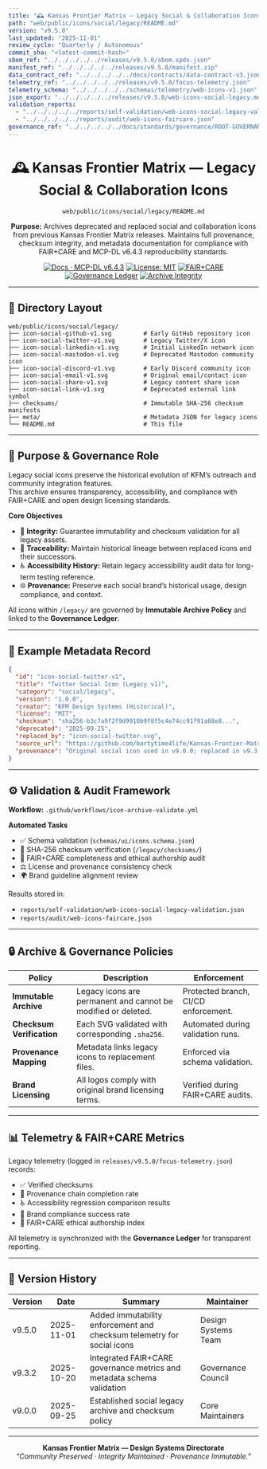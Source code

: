 ```yaml
---
title: "🕰 Kansas Frontier Matrix — Legacy Social & Collaboration Icons (Diamond⁹ Ω / Crown∞Ω Ultimate Certified)"
path: "web/public/icons/social/legacy/README.md"
version: "v9.5.0"
last_updated: "2025-11-01"
review_cycle: "Quarterly / Autonomous"
commit_sha: "<latest-commit-hash>"
sbom_ref: "../../../../../releases/v9.5.0/sbom.spdx.json"
manifest_ref: "../../../../../releases/v9.5.0/manifest.zip"
data_contract_ref: "../../../../../docs/contracts/data-contract-v3.json"
telemetry_ref: "../../../../../releases/v9.5.0/focus-telemetry.json"
telemetry_schema: "../../../../../schemas/telemetry/web-icons-v1.json"
json_export: "../../../../../releases/v9.5.0/web-icons-social-legacy.meta.json"
validation_reports:
  - "../../../../../reports/self-validation/web-icons-social-legacy-validation.json"
  - "../../../../../reports/audit/web-icons-faircare.json"
governance_ref: "../../../../../docs/standards/governance/ROOT-GOVERNANCE.md"
---
```


<div align="center">

# 🕰 Kansas Frontier Matrix — **Legacy Social & Collaboration Icons**
`web/public/icons/social/legacy/README.md`

**Purpose:** Archives deprecated and replaced social and collaboration icons from previous Kansas Frontier Matrix releases. Maintains full provenance, checksum integrity, and metadata documentation for compliance with FAIR+CARE and MCP-DL v6.4.3 reproducibility standards.

[![Docs · MCP-DL v6.4.3](https://img.shields.io/badge/Docs-MCP--DL%20v6.4.3-blue)](../../../../../docs/standards/markdown_rules.md)
[![License: MIT](https://img.shields.io/badge/License-MIT-green)](../../../../../LICENSE)
[![FAIR+CARE](https://img.shields.io/badge/FAIR%2BCARE-Compliant-orange)](../../../../../docs/standards/governance/ROOT-GOVERNANCE.md)
[![Governance Ledger](https://img.shields.io/badge/Governance-Ledger-Active-purple)](../../../../../docs/standards/governance/LEDGER.md)
[![Archive Integrity](https://img.shields.io/badge/Archive-Immutable-critical)](../../../../../reports/audit/web-icons-faircare.json)

</div>

---

## 📁 Directory Layout

```
web/public/icons/social/legacy/
├── icon-social-github-v1.svg         # Early GitHub repository icon
├── icon-social-twitter-v1.svg        # Legacy Twitter/X icon
├── icon-social-linkedin-v1.svg       # Initial LinkedIn network icon
├── icon-social-mastodon-v1.svg       # Deprecated Mastodon community icon
├── icon-social-discord-v1.svg        # Early Discord community icon
├── icon-social-email-v1.svg          # Original email/contact icon
├── icon-social-share-v1.svg          # Legacy content share icon
├── icon-social-link-v1.svg           # Deprecated external link symbol
├── checksums/                        # Immutable SHA-256 checksum manifests
├── meta/                             # Metadata JSON for legacy icons
└── README.md                         # This file
```

---

## 🧩 Purpose & Governance Role

Legacy social icons preserve the historical evolution of KFM’s outreach and community integration features.  
This archive ensures transparency, accessibility, and compliance with FAIR+CARE and open design licensing standards.

**Core Objectives**
- 🔐 **Integrity:** Guarantee immutability and checksum validation for all legacy assets.  
- 🧾 **Traceability:** Maintain historical lineage between replaced icons and their successors.  
- ♿ **Accessibility History:** Retain legacy accessibility audit data for long-term testing reference.  
- 🌐 **Provenance:** Preserve each social brand’s historical usage, design compliance, and context.

All icons within `/legacy/` are governed by **Immutable Archive Policy** and linked to the **Governance Ledger**.

---

## 🧾 Example Metadata Record

```json
{
  "id": "icon-social-twitter-v1",
  "title": "Twitter Social Icon (Legacy v1)",
  "category": "social/legacy",
  "version": "1.0.0",
  "creator": "KFM Design Systems (Historical)",
  "license": "MIT",
  "checksum": "sha256-b3c7a9f2f9d9910b9f8f5c4e74cc91f91a68e8...",
  "deprecated": "2025-09-25",
  "replaced_by": "icon-social-twitter.svg",
  "source_url": "https://github.com/bartytime4life/Kansas-Frontier-Matrix",
  "provenance": "Original social icon used in v9.0.0; replaced in v9.3.2 with higher contrast and brand-compliant variant."
}
```

---

## ⚙️ Validation & Audit Framework

**Workflow:** `.github/workflows/icon-archive-validate.yml`

**Automated Tasks**
- ✅ Schema validation (`schemas/ui/icons.schema.json`)  
- 🔐 SHA-256 checksum verification (`/legacy/checksums/`)  
- 🧾 FAIR+CARE completeness and ethical authorship audit  
- ⚖️ License and provenance consistency check  
- 🌍 Brand guideline alignment review  

Results stored in:
- `reports/self-validation/web-icons-social-legacy-validation.json`
- `reports/audit/web-icons-faircare.json`

---

## 🔒 Archive & Governance Policies

| Policy | Description | Enforcement |
|--------|-------------|--------------|
| **Immutable Archive** | Legacy icons are permanent and cannot be modified or deleted. | Protected branch, CI/CD enforcement. |
| **Checksum Verification** | Each SVG validated with corresponding `.sha256`. | Automated during validation runs. |
| **Provenance Mapping** | Metadata links legacy icons to replacement files. | Enforced via schema validation. |
| **Brand Licensing** | All logos comply with original brand licensing terms. | Verified during FAIR+CARE audits. |

---

## 📊 Telemetry & FAIR+CARE Metrics

Legacy telemetry (logged in `releases/v9.5.0/focus-telemetry.json`) records:
- ✅ Verified checksums  
- 📜 Provenance chain completion rate  
- ♿ Accessibility regression comparison results  
- 🔗 Brand compliance success rate  
- 🧾 FAIR+CARE ethical authorship index  

All telemetry is synchronized with the **Governance Ledger** for transparent reporting.

---

## 🧾 Version History

| Version | Date | Summary | Maintainer |
|----------|------|----------|-------------|
| v9.5.0 | 2025-11-01 | Added immutability enforcement and checksum telemetry for social icons | Design Systems Team |
| v9.3.2 | 2025-10-20 | Integrated FAIR+CARE governance metrics and metadata schema validation | Governance Council |
| v9.0.0 | 2025-09-25 | Established social legacy archive and checksum policy | Core Maintainers |

---

<div align="center">

**Kansas Frontier Matrix — Design Systems Directorate**  
*“Community Preserved · Integrity Maintained · Provenance Immutable.”*

</div>

